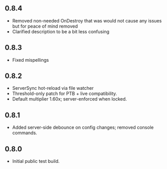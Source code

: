 ## 0.8.4
- Removed non-needed OnDestroy that was would not cause any issues but for peace of mind removed
- Clarified description to be a bit less confusing

## 0.8.3
- Fixed mispellings

## 0.8.2
- ServerSync hot-reload via file watcher
- Threshold-only patch for PTB + live compatibility.
- Default multiplier 1.60x; server-enforced when locked.

## 0.8.1
- Added server-side debounce on config changes; removed console commands.

## 0.8.0
- Initial public test build.
